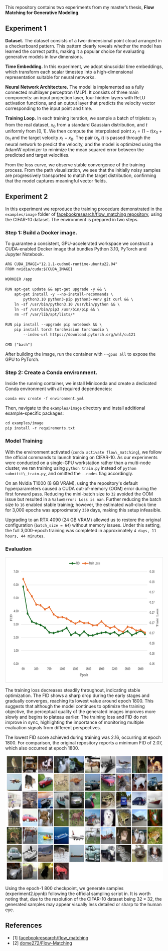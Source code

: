 This repository contains two experiments from my master’s thesis, **Flow Matching for Generative Modeling**.

## Experiment 1

**Dataset.** The dataset consists of a two-dimensional point cloud arranged in a checkerboard pattern. This pattern clearly reveals whether the model has learned the correct paths, making it a popular choice for evaluating generative models in low dimensions.

**Time Embedding.** In this experiment, we adopt sinusoidal time embeddings, which transform each scalar timestep into a high-dimensional representation suitable for neural networks.

**Neural Network Architecture.** The model is implemented as a fully connected multilayer perceptron (MLP). It consists of three main components: an input projection layer, four hidden layers with ReLU activation functions, and an output layer that predicts the velocity vector corresponding to the input point and time. 

**Training Loop.** In each training iteration, we sample a batch of triplets: $x_1$ from the real dataset, $x_0$ from a standard Gaussian distribution, and $t$ uniformly from $[0, 1]$. We then compute the interpolated point $x_t = (1 - t)x_0 + t x_1$ and the target velocity $x_1 - x_0$. The pair $(x_t, t)$ is passed through the neural network to predict the velocity, and the model is optimized using the AdamW optimizer to minimize the mean squared error between the predicted and target velocities.

From the loss curve, we observe stable convergence of the training process. From the path visualization, we see that the initially noisy samples are progressively transported to match the target distribution, confirming that the model captures meaningful vector fields.

## Experiment 2
In this experiment we reproduce the training procedure demonstrated in the `examples/image` folder of [facebookresearch/flow_matching repository](https://github.com/facebookresearch/flow_matching), using the CIFAR-10 dataset. The environment is prepared in two steps.

### Step 1: Build a Docker image.
To guarantee a consistent, GPU-accelerated workspace we construct a CUDA-enabled Docker image that bundles Python 3.10, PyTorch and Jupyter Notebook.

```
ARG CUDA_IMAGE="12.1.1-cudnn8-runtime-ubuntu22.04"
FROM nvidia/cuda:${CUDA_IMAGE}

WORKDIR /app

RUN apt-get update && apt-get upgrade -y && \
    apt-get install -y --no-install-recommends \
        python3.10 python3-pip python3-venv git curl && \
    ln -sf /usr/bin/python3.10 /usr/bin/python && \
    ln -sf /usr/bin/pip3 /usr/bin/pip && \
    rm -rf /var/lib/apt/lists/*

RUN pip install --upgrade pip notebook && \
    pip install torch torchvision torchaudio \
        --index-url https://download.pytorch.org/whl/cu121

CMD ["bash"]
```

After building the image, run the container with `--gpus all` to expose the GPU to PyTorch.

### Step 2: Create a Conda environment.
Inside the running container, we install Miniconda and create a dedicated Conda environment with all required dependencies:

```
conda env create -f environment.yml
```

Then, navigate to the `examples/image` directory and install additional example-specific packages:

```
cd examples/image
pip install -r requirements.txt
```
### Model Training 
With the environment activated (`conda activate flow\_matching`), we follow the official commands to launch training on CIFAR-10. As our experiments were conducted on a single-GPU workstation rather than a multi-node cluster, we ran training using `python train.py` instead of `python submitit\_train.py`, and omitted the `--nodes` flag accordingly.

On an Nvidia T1000 (8 GB VRAM), using the repository's default hyperparameters caused a CUDA out-of-memory (OOM) error during the first forward pass. Reducing the mini-batch size to `32` avoided the OOM issue but resulted in a `ValueError: Loss is nan`. Further reducing the batch size to `16` enabled stable training; however, the estimated wall-clock time for 3,000 epochs was approximately `350` days, making this setup infeasible.


Upgrading to an RTX 4090 (24 GB VRAM) allowed us to restore the original configuration (`batch_size = 64`) without memory issues. Under this setting, the full 3,000-epoch training was completed in approximately `4 days, 11 hours, 44 minutes`. 

### Evaluation

<p align="center">
<img align="middle" src="./fid&loss.png" height="400" />
</p>

The training loss decreases steadily throughout, indicating stable optimization. The FID shows a sharp drop during the early stages and gradually converges, reaching its lowest value around epoch 1800. This suggests that although the model continues to optimize the training objective, the perceptual quality of the generated images improves more slowly and begins to plateau earlier. The training loss and FID do not improve in sync, highlighting the importance of monitoring multiple evaluation signals from different perspectives.

The lowest FID score achieved during training was 2.16, occurring at epoch 1800. For comparison, the original repository reports a minimum FID of 2.07, which also occurred at epoch 1800.

<p align="center">
<img align="middle" src="./samples.png" height="400" />
</p>

Using the epoch-1 800 checkpoint, we generate samples (experiment2.ipynb) following the official sampling script in. It is worth noting that, due to the resolution of the CIFAR-10 dataset being $32 \times 32$, the generated samples may appear visually less detailed or sharp to the human eye.


## References
- [1] [facebookresearch/flow_matching](https://github.com/facebookresearch/flow_matching)
- [2] [dome272/Flow-Matching](https://github.com/dome272/Flow-Matching)

